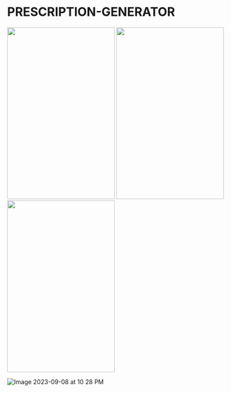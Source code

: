 # PRESCRIPTION-GENERATOR
<p float="left">
  <img src="app/src/main/res/drawable/BC59733D-0A1D-4177-9A67-F10E38562C63.jpeg" width="250" height="400"/>
  <img src="app/src/main/res/drawable/3DD8C796-FF34-429A-B8AB-66820416E9D0.jpeg" width="250" height="400"/> 
  <img src="app/src/main/res/drawable/2D89BD56-30DB-4922-BF48-BE7B48A01091.jpeg" width="250" height="400"/>
</p>

![Image 2023-09-08 at 10 28 PM](https://github.com/TaranPannu/PRESCRIPTION-GENERATOR/assets/99615766/7fa63854-3cf6-4747-965b-04051ed1c2b0)
